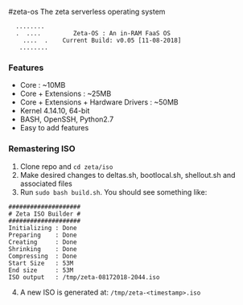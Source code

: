 #zeta-os
The zeta serverless operating system

```
  ........
  .  ....         Zeta-OS : An in-RAM FaaS OS
    ....  .    Current Build: v0.05 [11-08-2018]
   ........
```

### Features
- Core : ~10MB
- Core + Extensions : ~25MB
- Core + Extensions + Hardware Drivers : ~50MB
- Kernel 4.14.10, 64-bit
- BASH, OpenSSH, Python2.7
- Easy to add features

### Remastering ISO
1. Clone repo and `cd zeta/iso`
2. Make desired changes to deltas.sh, bootlocal.sh, shellout.sh and associated files
3. Run `sudo bash build.sh`. You should see something like:
```
####################
# Zeta ISO Builder #
####################
Initializing : Done
Preparing    : Done
Creating     : Done
Shrinking    : Done
Compressing  : Done
Start Size   : 53M
End size     : 53M
ISO output   : /tmp/zeta-08172018-2044.iso
```
4. A new ISO is generated at: `/tmp/zeta-<timestamp>.iso`
